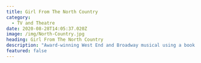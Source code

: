 ```yaml
---
title: Girl From The North Country
category:
  - TV and Theatre
date: 2020-08-28T14:05:37.020Z
image: /img/North-Country.jpg
heading: Girl From The North Country
description: "Award-winning West End and Broadway musical using a book by Conor McPherson and the songs of Bob Dylan.\t\t\t\t\t\t"
featured: false
---
```

